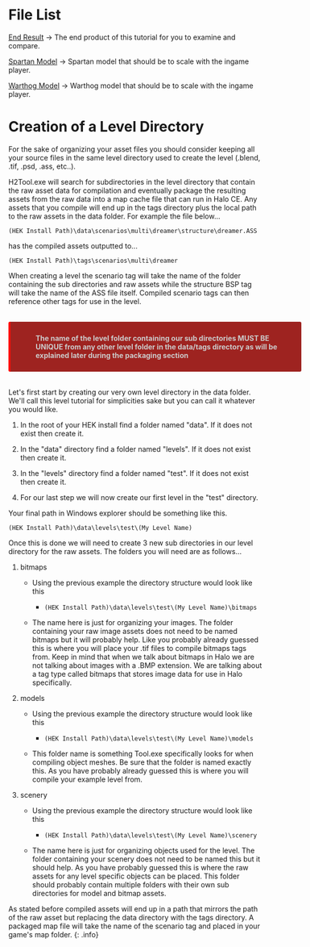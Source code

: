 # File List
[End Result](https://drive.google.com/file/d/1M7EEcknk2rla9Ysohbj47wdEiD_0aoyi/view?usp=sharing) -> The end product of this tutorial for you to examine and compare.

[Spartan Model](https://drive.google.com/file/d/12D7pe5I3z7gNfzdETvU0P3-hdhgMWW1w/view?usp=sharing) -> Spartan model that should be to scale with the ingame player.

[Warthog Model](https://drive.google.com/file/d/1gAiTezg-Am9St-v65Cqj2ub8N6PmY9hO/view?usp=sharing) -> Warthog model that should be to scale with the ingame player.

# Creation of a Level Directory
For the sake of organizing your asset files you should consider keeping all your source files in the same level directory used to create the level (.blend, .tif, .psd, .ass, etc..).

H2Tool.exe will search for subdirectories in the level directory that contain the raw asset data for compilation and eventually package the resulting assets from the raw data into a map cache file that can run in Halo CE. Any assets that you compile will end up in the tags directory plus the local path to the raw assets in the data folder. For example the file below...

```
(HEK Install Path)\data\scenarios\multi\dreamer\structure\dreamer.ASS
```

has the compiled assets outputted to...

```
(HEK Install Path)\tags\scenarios\multi\dreamer
```

When creating a level the scenario tag will take the name of the folder containing the sub directories and raw assets while the structure BSP tag will take the name of the ASS file itself. Compiled scenario tags can then reference other tags for use in the level.

<p style="display: block; width: 100%; margin: 32px 0px; padding: 24px 24px 24px 50px; border-left: 4px solid; border-radius: 3px; background-color: #9E2320; border-left-color:#ff0700; color: #CCCCCC; font-weight: bold;">The name of the level folder containing our sub directories MUST BE UNIQUE from any other level folder in the data/tags directory as will be explained later during the packaging section</p>

Let's first start by creating our very own level directory in the data folder. We'll call this level tutorial for simplicities sake but you can call it whatever you would like.

1. In the root of your HEK install find a folder named "data". If it does not exist then create it.

2. In the "data" directory find a folder named "levels". If it does not exist then create it.

3. In the "levels" directory find a folder named "test". If it does not exist then create it.

4. For our last step we will now create our first level in the "test" directory.

Your final path in Windows explorer should be something like this.

```(HEK Install Path)\data\levels\test\(My Level Name)```

Once this is done we will need to create 3 new sub directories in our level directory for the raw assets. The folders you will need are as follows...

1. bitmaps

	* Using the previous example the directory structure would look like this

		* ```(HEK Install Path)\data\levels\test\(My Level Name)\bitmaps```

	* The name here is just for organizing your images. The folder containing your raw image assets does not need to be named bitmaps but it will probably help. Like you probably already guessed this is where you will place your .tif files to compile bitmaps tags from. Keep in mind that when we talk about bitmaps in Halo we are not talking about images with a .BMP extension. We are talking about a tag type called bitmaps that stores image data for use in Halo specifically.

2. models

	* Using the previous example the directory structure would look like this

		* ```(HEK Install Path)\data\levels\test\(My Level Name)\models```

	* This folder name is something Tool.exe specifically looks for when compiling object meshes. Be sure that the folder is named exactly this. As you have probably already guessed this is where you will compile your example level from.

3. scenery

	* Using the previous example the directory structure would look like this

		* ```(HEK Install Path)\data\levels\test\(My Level Name)\scenery```

	* The name here is just for organizing objects used for the level. The folder containing your scenery does not need to be named this but it should help. As you have probably guessed this is where the raw assets for any level specific objects can be placed. This folder should probably contain multiple folders with their own sub directories for model and bitmap assets.

As stated before compiled assets will end up in a path that mirrors the path of the raw asset but replacing the data directory with the tags directory. A packaged map file will take the name of the scenario tag and placed in your game's map folder.
{: .info}


